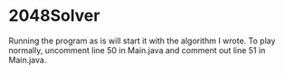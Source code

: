 2048Solver
==========
Running the program as is will start it with the algorithm I wrote. To play normally, uncomment line 50 in Main.java
and comment out line 51 in Main.java.
